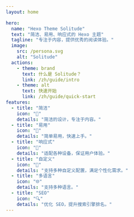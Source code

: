 ```yaml
---
layout: home

hero:
  name: "Hexo Theme Solitude"
  text: "简洁、易用、响应式的 Hexo 主题"
  tagline: "专注于内容，提供优秀的阅读体验。"
  image:
    src: /persona.svg
    alt: "Solitude"
  actions:
    - theme: brand
      text: 什么是 Solitude？
      link: /zh/guide/intro
    - theme: alt
      text: 快速开始
      link: /zh/guide/quick-start
features:
  - title: "简洁"
    icon: "📝"
    details: "简洁的设计，专注于内容。"
  - title: "易用"
    icon: "🚀"
    details: "简单易用，快速上手。"
  - title: "响应式"
    icon: "📱"
    details: "适配各种设备，保证用户体验。"
  - title: "自定义"
    icon: "🎨"
    details: "支持多种自定义配置，满足个性化需求。"
  - title: "多语言"
    icon: "🌐"
    details: "支持多种语言。"
  - title: "SEO"
    icon: "🔍"
    details: "优化 SEO，提升搜索引擎排名。"
---
```

